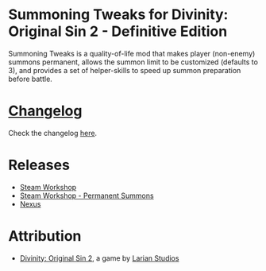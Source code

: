 Summoning Tweaks for Divinity: Original Sin 2 - Definitive Edition
=======

Summoning Tweaks is a quality-of-life mod that makes player (non-enemy) summons permanent, allows the summon limit to be customized (defaults to 3), and provides a set of helper-skills to speed up summon preparation before battle. 

# [Changelog](https://github.com/LaughingLeader-DOS2-Mods/SummoningTweaks/blob/master/CHANGELOG.md)
Check the changelog [here](https://github.com/LaughingLeader-DOS2-Mods/SummoningTweaks/blob/master/CHANGELOG.md).

# Releases
* [Steam Workshop](https://steamcommunity.com/sharedfiles/filedetails/?id=1502424642)
* [Steam Workshop - Permanent Summons](https://steamcommunity.com/sharedfiles/filedetails/?id=1503641584)
* [Nexus](https://www.nexusmods.com/divinityoriginalsin2definitiveedition/mods/31)

# Attribution
- [Divinity: Original Sin 2](http://store.steampowered.com/app/435150/Divinity_Original_Sin_2/), a game by [Larian Studios](http://larian.com/)
